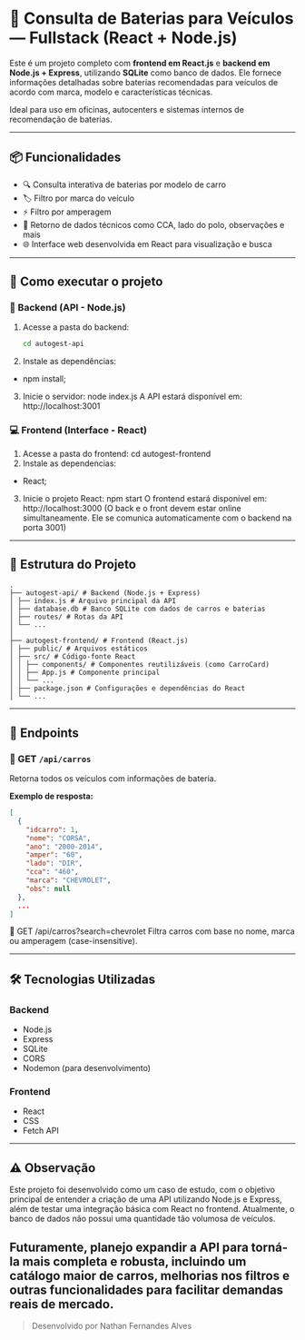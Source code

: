 # 🔋 Consulta de Baterias para Veículos — Fullstack (React + Node.js)

Este é um projeto completo com **frontend em React.js** e **backend em Node.js + Express**, utilizando **SQLite** como banco de dados. Ele fornece informações detalhadas sobre baterias recomendadas para veículos de acordo com marca, modelo e características técnicas.

Ideal para uso em oficinas, autocenters e sistemas internos de recomendação de baterias.

---

## 📦 Funcionalidades

- 🔍 Consulta interativa de baterias por modelo de carro
- 🏷️ Filtro por marca do veículo
- ⚡ Filtro por amperagem
- 📄 Retorno de dados técnicos como CCA, lado do polo, observações e mais
- 🌐 Interface web desenvolvida em React para visualização e busca

---

## 🚀 Como executar o projeto

### 🔧 Backend (API - Node.js)

1. Acesse a pasta do backend:
   ```bash
   cd autogest-api
2. Instale as dependências:
- npm install;
3. Inicie o servidor:
  node index.js
A API estará disponível em: http://localhost:3001

### 💻 Frontend (Interface - React)
1. Acesse a pasta do frontend:
   cd autogest-frontend
2. Instale as dependencias:
- React;
3. Inicie o projeto React:
  npm start
O frontend estará disponível em: http://localhost:3000
(O back e o front devem estar online simultaneamente. Ele se comunica automaticamente com o backend na porta 3001)

---
## 📂 Estrutura do Projeto
```
.
├── autogest-api/ # Backend (Node.js + Express)
│ ├── index.js # Arquivo principal da API
│ ├── database.db # Banco SQLite com dados de carros e baterias
│ ├── routes/ # Rotas da API
│ └── ...
│
├── autogest-frontend/ # Frontend (React.js)
│ ├── public/ # Arquivos estáticos
│ ├── src/ # Código-fonte React
│ │ ├── components/ # Componentes reutilizáveis (como CarroCard)
│ │ ├── App.js # Componente principal
│ │ └── ...
│ ├── package.json # Configurações e dependências do React
│ └── ...
```
---

## 🧪 Endpoints

### 🔹 GET `/api/carros`
Retorna todos os veículos com informações de bateria.

**Exemplo de resposta:**
```json
[
  {
    "idcarro": 1,
    "nome": "CORSA",
    "ano": "2000-2014",
    "amper": "60",
    "lado": "DIR",
    "cca": "460",
    "marca": "CHEVROLET",
    "obs": null
  },
  ...
]
```
🔹 GET /api/carros?search=chevrolet
Filtra carros com base no nome, marca ou amperagem (case-insensitive).

---
## 🛠️ Tecnologias Utilizadas

### Backend
- Node.js
- Express
- SQLite
- CORS
- Nodemon (para desenvolvimento)

### Frontend
- React
- CSS
- Fetch API

---
## ⚠️ Observação
Este projeto foi desenvolvido como um caso de estudo, com o objetivo principal de entender a criação de uma API utilizando Node.js e Express, além de testar uma integração básica com React no frontend. Atualmente, o banco de dados não possui uma quantidade tão volumosa de veículos.

Futuramente, planejo expandir a API para torná-la mais completa e robusta, incluindo um catálogo maior de carros, melhorias nos filtros e outras funcionalidades para facilitar demandas reais de mercado.
---

> Desenvolvido por Nathan Fernandes Alves
